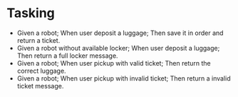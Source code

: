 # Tasking

- Given a robot; When user deposit a luggage; Then save it in order and return a ticket.
- Given a robot without available locker; When user deposit a luggage; Then return a full locker message.
- Given a robot; When user pickup with valid ticket; Then return the correct luggage.
- Given a robot; When user pickup with invalid ticket; Then return a invalid ticket message.
